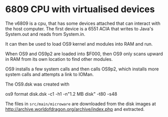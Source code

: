 6809 CPU with virtualised devices
=================================

The v6809 is a cpu, that has some devices attached that can interact
with the host computer.  The first device is a 6551 ACIA that writes
to Java's System.out and reads from System.in.

It can then be used to load OS9 kernel and modules into RAM and run.

When OS9 and OS9p2 are loaded into $F000, then OS9 only scans upward in
RAM from its own location to find other modules.

OS9 installs a few system calls and then calls OS9p2, which installs
more system calls and attempts a link to IOMan.

The OS9.dsk was created with

   os9 format disk.dsk -c1 -h1 -n"1.2 MB disk" -t80 -s48

The files in `src/main/microware` are downloaded from the disk images at
http://archive.worldofdragon.org/archive/index.php and extracted.
